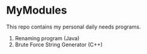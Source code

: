 # MyModules

This repo contains my personal daily needs programs.

1. Renaming program (Java)
2. Brute Force String Generator (C++)
